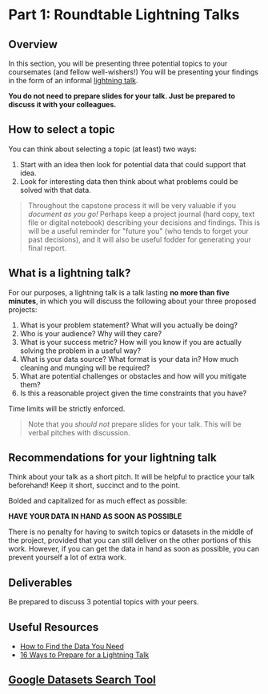 # Part 1: Roundtable Lightning Talks

## Overview

In this section, you will be presenting three potential topics to your coursemates (and fellow well-wishers!) You will be presenting your findings in the form of an informal [lightning talk](https://en.wikipedia.org/wiki/Lightning_talk). 

**You do not need to prepare slides for your talk.  Just be prepared to discuss it with your colleagues.**

## How to select a topic

You can think about selecting a topic (at least) two ways:

1. Start with an idea then look for potential data that could support that idea.
2. Look for interesting data then think about what problems could be solved with that data.

> Throughout the capstone process it will be very valuable if you *document as you go!*  Perhaps keep a project journal (hard copy, text file or digital notebook) describing your decisions and findings.  This is will be a useful reminder for "future you" (who tends to forget your past decisions), and it will also be useful fodder for generating your final report.

## What is a lightning talk?

For our purposes, a lightning talk is a talk lasting **no more than five minutes**, in which you will discuss the following about your three proposed projects:

1. What is your problem statement?  What will you actually be doing?
2. Who is your audience?  Why will they care?
3. What is your success metric?  How will you know if you are actually solving the problem in a useful way?
4. What is your data source?  What format is your data in?  How much cleaning and munging will be required?
5. What are potential challenges or obstacles and how will you mitigate them?
6. Is this a reasonable project given the time constraints that you have?

Time limits will be strictly enforced.

> Note that you *should not* prepare slides for your talk.  This will be verbal pitches with discussion.

## Recommendations for your lightning talk

Think about your talk as a short pitch.  It will be helpful to practice your talk beforehand!  Keep it short, succinct and to the point.

Bolded and capitalized for as much effect as possible:

**HAVE YOUR DATA IN HAND AS SOON AS POSSIBLE**

There is no penalty for having to switch topics or datasets in the middle of the project, provided that you can still deliver on the other portions of this work. However, if you can get the data in hand as soon as possible, you can prevent yourself a lot of extra work. 

## Deliverables

Be prepared to discuss 3 potential topics with your peers.

## Useful Resources

- [How to Find the Data You Need](http://flowingdata.com/2009/10/01/30-resources-to-find-the-data-you-need/)
- [16 Ways to Prepare for a Lightning Talk](https://www.semrush.com/blog/16-ways-to-prepare-for-a-lightning-talk/)
## [Google Datasets Search Tool](https://toolbox.google.com/datasetsearch)
